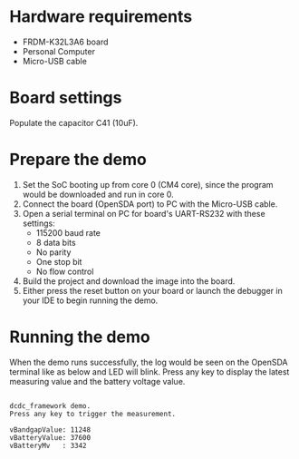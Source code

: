 Hardware requirements
===================
- FRDM-K32L3A6 board
- Personal Computer
- Micro-USB cable

Board settings
============
Populate the capacitor C41 (10uF).

Prepare the demo
===============
1.  Set the SoC booting up from core 0 (CM4 core), since the program would be downloaded and run in core 0.
2.  Connect the board (OpenSDA port) to PC with the Micro-USB cable.
3.  Open a serial terminal on PC for board's UART-RS232 with these settings:
    - 115200 baud rate
    - 8 data bits
    - No parity
    - One stop bit
    - No flow control
4.  Build the project and download the image into the board.
5.  Either press the reset button on your board or launch the debugger in your IDE to begin running the demo.

Running the demo
===============

When the demo runs successfully, the log would be seen on the OpenSDA terminal like as below and LED will blink.
Press any key to display the latest measuring value and the battery voltage value.

~~~~~~~~~~~~~~~~~~~~~

dcdc_framework demo.
Press any key to trigger the measurement.

vBandgapValue: 11248
vBatteryValue: 37600
vBatteryMv   : 3342

~~~~~~~~~~~~~~~~~~~~~
